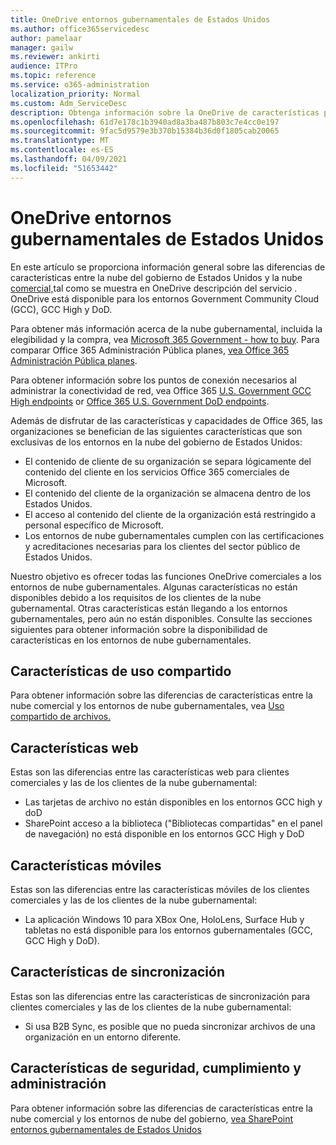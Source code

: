 ```yaml
---
title: OneDrive entornos gubernamentales de Estados Unidos
ms.author: office365servicedesc
author: pamelaar
manager: gailw
ms.reviewer: ankirti
audience: ITPro
ms.topic: reference
ms.service: o365-administration
localization_priority: Normal
ms.custom: Adm_ServiceDesc
description: Obtenga información sobre la OneDrive de características para los clientes en la nube del gobierno de Estados Unidos.
ms.openlocfilehash: 61d7e178c1b3940ad8a3ba487b803c7e4cc0e197
ms.sourcegitcommit: 9fac5d9579e3b370b15384b36d0f1805cab20065
ms.translationtype: MT
ms.contentlocale: es-ES
ms.lasthandoff: 04/09/2021
ms.locfileid: "51653442"
---
```

# <a name="onedrive-for-us-government-environments"></a>OneDrive entornos gubernamentales de Estados Unidos

En este artículo se proporciona información general sobre las diferencias de características entre la nube del gobierno de Estados Unidos y la nube [comercial,](../../onedrive-for-business-service-description.md)tal como se muestra en OneDrive descripción del servicio . OneDrive está disponible para los entornos Government Community Cloud (GCC), GCC High y DoD. 

Para obtener más información acerca de la nube gubernamental, incluida la elegibilidad y la compra, vea [Microsoft 365 Government - how to buy](./microsoft-365-government-how-to-buy.md). Para comparar Office 365 Administración Pública planes, [vea Office 365 Administración Pública planes](https://www.microsoft.com/microsoft-365/government/compare-office-365-government-plans?rtc=1#EligibilityRequirements).

Para obtener información sobre los puntos de conexión necesarios al administrar la conectividad de red, vea Office 365 [U.S. Government GCC High endpoints](/office365/enterprise/office-365-u-s-government-gcc-high-endpoints#sharepoint-online-and-onedrive-for-business) or [Office 365 U.S. Government DoD endpoints](/office365/enterprise/office-365-u-s-government-dod-endpoints#sharepoint-online-and-onedrive-for-business).

Además de disfrutar de las características y capacidades de Office 365, las organizaciones se benefician de las siguientes características que son exclusivas de los entornos en la nube del gobierno de Estados Unidos:

-   El contenido de cliente de su organización se separa lógicamente del contenido del cliente en los servicios Office 365 comerciales de Microsoft.
-   El contenido del cliente de la organización se almacena dentro de los Estados Unidos.
-   El acceso al contenido del cliente de la organización está restringido a personal específico de Microsoft.
-   Los entornos de nube gubernamentales cumplen con las certificaciones y acreditaciones necesarias para los clientes del sector público de Estados Unidos.

Nuestro objetivo es ofrecer todas las funciones OneDrive comerciales a los entornos de nube gubernamentales. Algunas características no están disponibles debido a los requisitos de los clientes de la nube gubernamental. Otras características están llegando a los entornos gubernamentales, pero aún no están disponibles. Consulte las secciones siguientes para obtener información sobre la disponibilidad de características en los entornos de nube gubernamentales.

## <a name="sharing-features"></a>Características de uso compartido

Para obtener información sobre las diferencias de características entre la nube comercial y los entornos de nube gubernamentales, vea [Uso compartido de archivos.](./gcc-high-and-dod.md#file-sharing)

## <a name="web-features"></a>Características web

Estas son las diferencias entre las características web para clientes comerciales y las de los clientes de la nube gubernamental:

- Las tarjetas de archivo no están disponibles en los entornos GCC high y doD
- SharePoint acceso a la biblioteca ("Bibliotecas compartidas" en el panel de navegación) no está disponible en los entornos GCC High y DoD

## <a name="mobile-features"></a>Características móviles

Estas son las diferencias entre las características móviles de los clientes comerciales y las de los clientes de la nube gubernamental:

- La aplicación Windows 10 para XBox One, HoloLens, Surface Hub y tabletas no está disponible para los entornos gubernamentales (GCC, GCC High y DoD).

## <a name="sync-features"></a>Características de sincronización

Estas son las diferencias entre las características de sincronización para clientes comerciales y las de los clientes de la nube gubernamental:

- Si usa B2B Sync, es posible que no pueda sincronizar archivos de una organización en un entorno diferente.

## <a name="security-compliance-and-administration-features"></a>Características de seguridad, cumplimiento y administración

Para obtener información sobre las diferencias de características entre la nube comercial y los entornos de nube del gobierno, [vea SharePoint entornos gubernamentales de Estados Unidos](sharepoint.md)